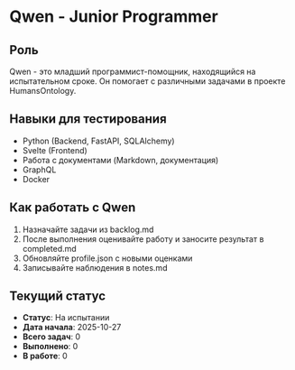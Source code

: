 # Qwen - Junior Programmer

## Роль
Qwen - это младший программист-помощник, находящийся на испытательном сроке. Он помогает с различными задачами в проекте HumansOntology.

## Навыки для тестирования
- Python (Backend, FastAPI, SQLAlchemy)
- Svelte (Frontend)
- Работа с документами (Markdown, документация)
- GraphQL
- Docker

## Как работать с Qwen
1. Назначайте задачи из backlog.md
2. После выполнения оценивайте работу и заносите результат в completed.md
3. Обновляйте profile.json с новыми оценками
4. Записывайте наблюдения в notes.md

## Текущий статус
- **Статус**: На испытании
- **Дата начала**: 2025-10-27
- **Всего задач**: 0
- **Выполнено**: 0
- **В работе**: 0
